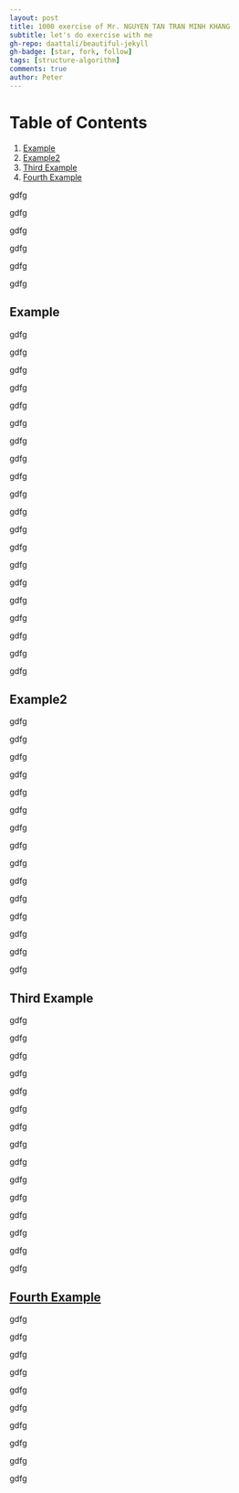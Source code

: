 ```yaml
---
layout: post
title: 1000 exercise of Mr. NGUYEN TAN TRAN MINH KHANG
subtitle: let's do exercise with me
gh-repo: daattali/beautiful-jekyll
gh-badge: [star, fork, follow]
tags: [structure-algorithm]
comments: true
author: Peter
---
```


# Table of Contents
1. [Example](#example)
2. [Example2](#example2)
3. [Third Example](#third-example)
4. [Fourth Example](#fourth-examplehttpwwwfourthexamplecom)



gdfg

gdfg


gdfg

gdfg


gdfg








gdfg












## Example

gdfg


gdfg

gdfg


gdfg








gdfg

gdfg


gdfg

gdfg


gdfg








gdfg


gdfg


gdfg

gdfg


gdfg








gdfg


gdfg


gdfg

gdfg


gdfg








gdfg


## Example2


gdfg


gdfg

gdfg


gdfg








gdfg


gdfg


gdfg

gdfg


gdfg








gdfg


gdfg


gdfg

gdfg


gdfg








gdfg


## Third Example

gdfg


gdfg

gdfg


gdfg








gdfg


gdfg


gdfg

gdfg


gdfg








gdfg


gdfg


gdfg

gdfg


gdfg








gdfg


## [Fourth Example](http://www.fourthexample.com) 

gdfg


gdfg

gdfg


gdfg








gdfg


gdfg


gdfg

gdfg


gdfg








gdfg
